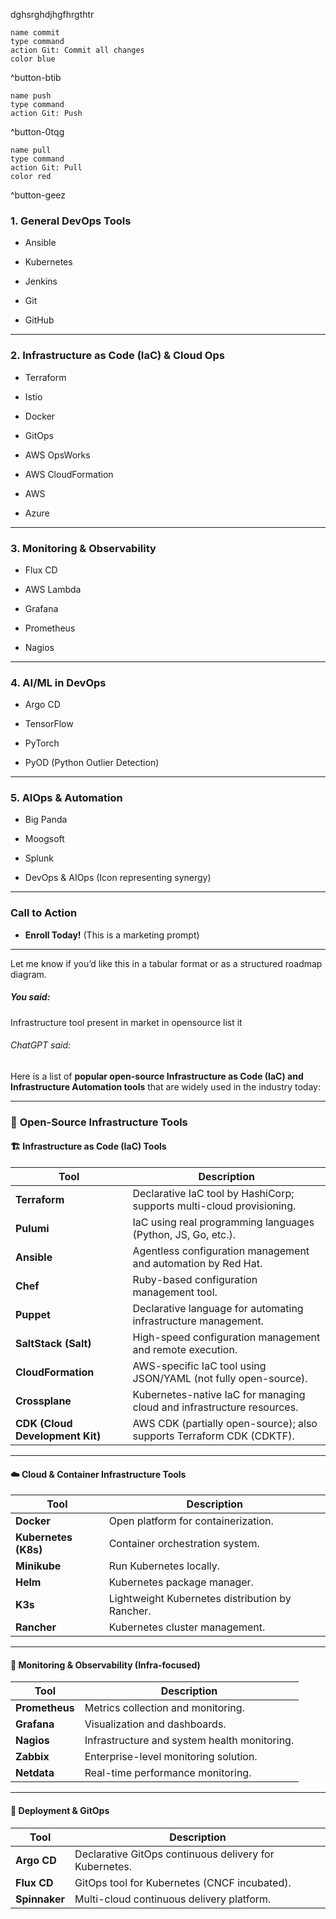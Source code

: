 dghsrghdjhgfhrgthtr

```button
name commit
type command
action Git: Commit all changes
color blue
```
^button-btib

```button
name push
type command
action Git: Push
```
^button-0tqg

```button
name pull
type command
action Git: Pull
color red
```
^button-geez
### **1. General DevOps Tools**

- Ansible
    
- Kubernetes
    
- Jenkins
    
- Git
    
- GitHub
    

---

### **2. Infrastructure as Code (IaC) & Cloud Ops**

- Terraform
    
- Istio
    
- Docker
    
- GitOps
    
- AWS OpsWorks
    
- AWS CloudFormation
    
- AWS
    
- Azure
    

---

### **3. Monitoring & Observability**

- Flux CD
    
- AWS Lambda
    
- Grafana
    
- Prometheus
    
- Nagios
    

---

### **4. AI/ML in DevOps**

- Argo CD
    
- TensorFlow
    
- PyTorch
    
- PyOD (Python Outlier Detection)
    

---

### **5. AIOps & Automation**

- Big Panda
    
- Moogsoft
    
- Splunk
    
- DevOps & AIOps (Icon representing synergy)
    

---

### **Call to Action**

- **Enroll Today!** (This is a marketing prompt)
    

---

Let me know if you’d like this in a tabular format or as a structured roadmap diagram.

##### You said:

Infrastructure tool present in market in opensource list it

###### ChatGPT said:

Here is a list of **popular open-source Infrastructure as Code (IaC) and Infrastructure Automation tools** that are widely used in the industry today:

---

### 🔧 **Open-Source Infrastructure Tools**

#### 🏗️ **Infrastructure as Code (IaC) Tools**

|Tool|Description|
|---|---|
|**Terraform**|Declarative IaC tool by HashiCorp; supports multi-cloud provisioning.|
|**Pulumi**|IaC using real programming languages (Python, JS, Go, etc.).|
|**Ansible**|Agentless configuration management and automation by Red Hat.|
|**Chef**|Ruby-based configuration management tool.|
|**Puppet**|Declarative language for automating infrastructure management.|
|**SaltStack (Salt)**|High-speed configuration management and remote execution.|
|**CloudFormation**|AWS-specific IaC tool using JSON/YAML (not fully open-source).|
|**Crossplane**|Kubernetes-native IaC for managing cloud and infrastructure resources.|
|**CDK (Cloud Development Kit)**|AWS CDK (partially open-source); also supports Terraform CDK (CDKTF).|

---

#### ☁️ **Cloud & Container Infrastructure Tools**

|Tool|Description|
|---|---|
|**Docker**|Open platform for containerization.|
|**Kubernetes (K8s)**|Container orchestration system.|
|**Minikube**|Run Kubernetes locally.|
|**Helm**|Kubernetes package manager.|
|**K3s**|Lightweight Kubernetes distribution by Rancher.|
|**Rancher**|Kubernetes cluster management.|

---

#### 📡 **Monitoring & Observability (Infra-focused)**

|Tool|Description|
|---|---|
|**Prometheus**|Metrics collection and monitoring.|
|**Grafana**|Visualization and dashboards.|
|**Nagios**|Infrastructure and system health monitoring.|
|**Zabbix**|Enterprise-level monitoring solution.|
|**Netdata**|Real-time performance monitoring.|

---

#### 🚀 **Deployment & GitOps**

|Tool|Description|
|---|---|
|**Argo CD**|Declarative GitOps continuous delivery for Kubernetes.|
|**Flux CD**|GitOps tool for Kubernetes (CNCF incubated).|
|**Spinnaker**|Multi-cloud continuous delivery platform.|
